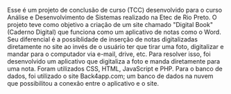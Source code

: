 Esse é um projeto de conclusão de curso (TCC) desenvolvido para o curso Análise e Desenvolvimento de Sistemas realizado na Etec de Rio Preto.
O projeto teve como objetivo a criação de um site chamado "Digital Book" (Caderno Digital) que funciona como um aplicativo de notas como o Word.
Seu diferencial é a possiblidade de inserção de notas digitalizadas diretamente no site ao invés de o usuário ter que tirar uma foto, digitalizar e mandar para o computador via e-mail, drive, etc.
Para resolver isso, foi desenvolvido um aplicativo que digitaliza a foto e manda diretamente para uma nota. 
Foram utilizados CSS, HTML, JavaScript e PHP. 
Para o banco de dados, foi utilizado o site Back4app.com; um banco de dados na nuvem que possibilitou a conexão entre o aplicativo e o site.
